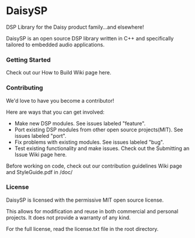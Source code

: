 # DaisySP
DSP Library for the Daisy product family...and elsewhere!

DaisySP is an open source DSP library written in C++ and specifically tailored to embedded audio applications. 
 
### Getting Started
Check out our How to Build Wiki page here. 

### Contributing
We'd love to have you become a contributor!

Here are ways that you can get involved:
- Make new DSP modules. See issues labeled "feature".
- Port existing DSP modules from other open source projects(MIT). See issues labeled "port".
- Fix problems with existing modules. See issues labeled "bug".
- Test existing functionality and make issues. Check out the Submitting an Issue Wiki page here. 

Before working on code, check out our contribution guidelines Wiki page and StyleGuide.pdf in /doc/

### License
DaisySP is licensed with the permissive MIT open source license. 

This allows for modification and reuse in both commercial and personal projects. 
It does not provide a warranty of any kind. 

For the full license, read the license.txt file in the root directory. 
